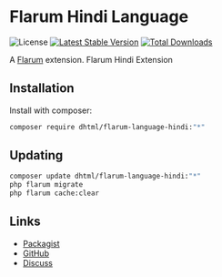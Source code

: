 # Flarum Hindi Language

![License](https://img.shields.io/badge/license-GPL-1.0-or-later-blue.svg) [![Latest Stable Version](https://img.shields.io/packagist/v/dhtml/flarum-language-hindi.svg)](https://packagist.org/packages/dhtml/flarum-language-hindi) [![Total Downloads](https://img.shields.io/packagist/dt/dhtml/flarum-language-hindi.svg)](https://packagist.org/packages/dhtml/flarum-language-hindi)

A [Flarum](http://flarum.org) extension. Flarum Hindi Extension

## Installation

Install with composer:

```sh
composer require dhtml/flarum-language-hindi:"*"
```

## Updating

```sh
composer update dhtml/flarum-language-hindi:"*"
php flarum migrate
php flarum cache:clear
```

## Links

- [Packagist](https://packagist.org/packages/dhtml/flarum-language-hindi)
- [GitHub](https://github.com/dhtml/flarum-language-hindi)
- [Discuss](https://discuss.flarum.org/d/PUT_DISCUSS_SLUG_HERE)
